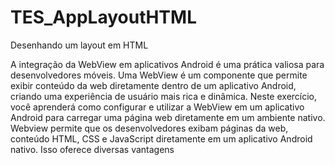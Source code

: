 # TES_AppLayoutHTML
Desenhando um layout em HTML

A integração da WebView em aplicativos Android é uma prática valiosa para desenvolvedores móveis. Uma WebView é um componente que permite exibir conteúdo da web diretamente dentro de um aplicativo Android, criando uma experiência de usuário mais rica e dinâmica. Neste exercício, você aprenderá como configurar e utilizar a WebView em um aplicativo Android para carregar uma página web diretamente em um ambiente nativo.
Webview permite que os desenvolvedores exibam páginas da web, conteúdo HTML, CSS e JavaScript diretamente em um aplicativo Android nativo. Isso oferece diversas vantagens
